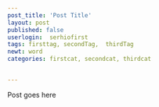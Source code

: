 ```yaml
---
post_title: 'Post Title'
layout: post
published: false
userlogin:  serhiofirst
tags: firsttag, secondTag,  thirdTag
newt: word
categories: firstcat, secondcat, thirdcat


---
```

Post goes here

